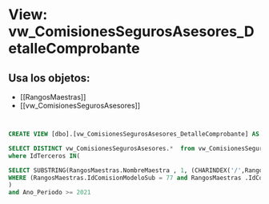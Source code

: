 # View: vw_ComisionesSegurosAsesores_DetalleComprobante

## Usa los objetos:
- [[RangosMaestras]]
- [[vw_ComisionesSegurosAsesores]]

```sql


CREATE VIEW [dbo].[vw_ComisionesSegurosAsesores_DetalleComprobante] AS

SELECT DISTINCT vw_ComisionesSegurosAsesores.*  from vw_ComisionesSegurosAsesores
where IdTerceros IN(

SELECT SUBSTRING(RangosMaestras.NombreMaestra , 1, (CHARINDEX('/',RangosMaestras.NombreMaestra )-1)) AS IdTercerosFinanciera FROM RangosMaestras 
WHERE (RangosMaestras.IdComisionModeloSub = 77 and RangosMaestras .IdComisionModeloSubCriterio = 146) OR (RangosMaestras.IdComisionModeloSub = 92 and RangosMaestras.IdComisionModeloSubCriterio = 172)
) 
and Ano_Periodo >= 2021


```
